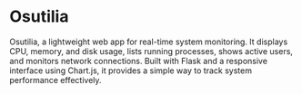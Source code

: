 # Osutilia
Osutilia, a lightweight web app for real-time system monitoring. It displays CPU, memory, and disk usage, lists running processes, shows active users, and monitors network connections. Built with Flask and a responsive interface using Chart.js, it provides a simple way to track system performance effectively.
